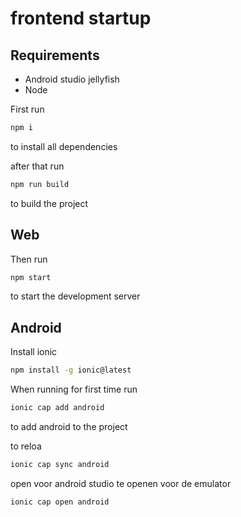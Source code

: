 # frontend startup

## Requirements
- Android studio jellyfish
- Node

First run
```bash
npm i
```
to install all dependencies

after that run
```bash
npm run build
```
to build the project


## Web


Then run
```bash
npm start
```
to start the development server

## Android

Install ionic
```bash
npm install -g ionic@latest
```
When running for first time run
```bash
ionic cap add android
```
to add android to the project

to reloa
```bash
ionic cap sync android
```
open voor android studio te openen voor de emulator
```bash
ionic cap open android
```
